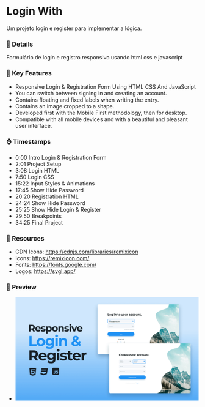 # Login With

Um projeto login e register para implementar a lógica.

### 📁 Details

Formulário de login e registro responsivo usando html css e javascript

### 📁 Key Features

- Responsive Login & Registration Form Using HTML CSS And JavaScript
- You can switch between signing in and creating an account.
- Contains floating and fixed labels when writing the entry.
- Contains an image cropped to a shape.
- Developed first with the Mobile First methodology, then for desktop.
- Compatible with all mobile devices and with a beautiful and pleasant user interface.

### ⌚ Timestamps

- 0:00 Intro Login & Registration Form
- 2:01 Project Setup
- 3:08 Login HTML
- 7:50 Login CSS
- 15:22 Input Styles & Animations
- 17:45 Show Hide Password
- 20:20 Registration HTML
- 24:24 Show Hide Password
- 25:25 Show Hide Login & Register
- 29:50 Breakpoints
- 34:25 Final Project 

### 🔗 Resources

- CDN Icons: https://cdnjs.com/libraries/remixicon
- Icons: https://remixicon.com/
- Fonts: https://fonts.google.com/
- Logos: https://svgl.app/

### 🔗 Preview

- ![preview](./github/preview.png)